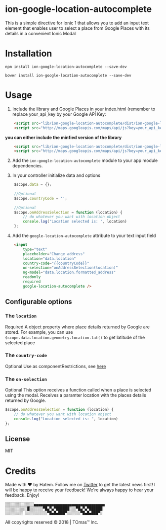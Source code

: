 ion-google-location-autocomplete
================

This is a simple directive for Ionic 1 that allows you to add an input text element that enables user to select a place from Google Places with its details in a convenient Ionic Modal


# Installation

`npm install ion-google-location-autocomplete --save-dev`


`bower install ion-google-location-autocomplete --save-dev`


# Usage

1. Include the library and Google Places in your index.html (remember to replace your_api_key by your Google API Key:



```html
    <script src="lib/ion-google-location-autocomplete/dist/ion-google-location-autocomplete.js"></script>
    <script src="http://maps.googleapis.com/maps/api/js?key=your_api_key&libraries=places"></script>
```

**you can either include the minfied version of the library**

```html
    <script src="lib/ion-google-location-autocomplete/dist/ion-google-location-autocomplete.min.js"></script>
    <script src="http://maps.googleapis.com/maps/api/js?key=your_api_key&libraries=places"></script>
```


2. Add the `ion-google-location-autocomplete` module to your app module dependencies.


3. In your controller initialize data and options


```javascript
    $scope.data = {};
    
    //Optional
    $scope.countryCode = '';
    
    //Optional
    $scope.onAddressSelection = function (location) {
        // do whatever you want with location object
        console.log("Location selected is: ", location)
    };
```


4. Add the `google-location-autocomplete` attribute to your text input field

```html
    <input 
        type="text" 
        placeholder="Change address" 
        location="data.location" 
        country-code="{{countryCode}}" 
        on-selection="onAddressSelection(location)" 
        ng-model="data.location.formatted_address" 
        readonly 
        required 
        google-location-autocomplete />
```

## Configurable options

### The `location`
Required
A object property where place details returned by Google are stored. For example, you can use `$scope.data.location.geometry.location.lat()` to get latitude of the selected place


### The `country-code`
Optional
Use as componentRestrictions, see [here](https://developers.google.com/places/web-service/autocomplete)


### The `on-selection`
Optional
This option receives a function called when a place is selected using the modal. Receives a paramter location with the places details returned by Google.

```javascript
$scope.onAddressSelection = function (location) {
    // do whatever you want with location object
    console.log("Location selected is: ", location)
};
```

License
-------------
MIT

# Credits

Made with ❤️ by Hatem. Follow me on [Twitter](https://twitter.com/toomavic) to get the latest news first! I will be happy to receive your feedback! We're always happy to hear your feedback.
Enjoy!



    ░░░░░░░░░░░░░▄▄▄▄▄▄▄▄▄▄▄▄▄▄▄▄▄▄▄▄▄▄▄▄▄▄▄▄▄▄▄▄ 
    ░░░░░░░░░░█░░░░░░▀█▄▀▄▀██████░░░▀█▄▀▄▀██████ 
    ░░░░░░░░ ░░░░░░░░░░▀█▄█▄███▀░░░░░░▀█▄█▄███▀░

   All copyrights reserved © 2018 | TOmas™ Inc.  
